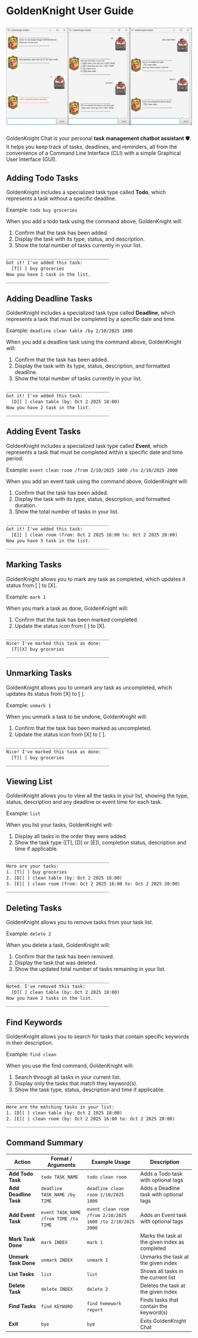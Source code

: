 # GoldenKnight User Guide

![GoldenKnight UI](Ui.png)

GoldenKnight Chat is your personal **task management chatbot assistant** 🛡️.  
It helps you keep track of tasks, deadlines, and reminders, all from the convenience of a Command Line Interface (CLI) 
with a simple Graphical User Interface (GUI).

## Adding Todo Tasks

GoldenKnight includes a specialized task type called **Todo**,
which represents a task without a specific deadline.

Example: `todo buy groceries`

When you add a todo task using the command above, GoldenKnight will:
1. Confirm that the task has been added.
2. Display the task with its type, status, and description.
3. Show the total number of tasks currently in your list.

```
_______________________________________
Got it! I've added this task:
  [T][ ] buy groceries
Now you have 1 task in the list.
_______________________________________
```


## Adding Deadline Tasks

GoldenKnight includes a specialized task type called **Deadline**, 
which represents a task that must be completed by a specific date and time.

Example: `deadline clean table /by 2/10/2025 1800`

When you add a deadline task using the command above, GoldenKnight will:
1. Confirm that the task has been added. 
2. Display the task with its type, status, description, and formatted deadline. 
3. Show the total number of tasks currently in your list.

```
_______________________________________
Got it! I've added this task:
  [D][ ] clean table (by: Oct 2 2025 18:00)
Now you have 2 task in the list.
_______________________________________
```

## Adding Event Tasks

GoldenKnight includes a specialized task type called **Event**,
which represents a task that must be completed within a specific date and time period.

Example: `event clean room /from 2/10/2025 1600 /to 2/10/2025 2000`

When you add an event task using the command above, GoldenKnight will:
1. Confirm that the task has been added.
2. Display the task with its type, status, description, and formatted duration.
3. Show the total number of tasks in your list.

```
_______________________________________
Got it! I've added this task:
  [E][ ] clean room (from: Oct 2 2025 16:00 to: Oct 2 2025 20:00)
Now you have 3 task in the list.
_______________________________________
```

## Marking Tasks

GoldenKnight allows you to mark any task as completed, which updates it status from [ ] to [X].

Example: `mark 1`

When you mark a task as done, GoldenKnight will:
1. Confirm that the task has been marked completed.
2. Update the status icon from [ ] to [X].

```
_______________________________________
Nice! I've marked this task as done:
  [T][X] buy groceries
_______________________________________
```

## Unmarking Tasks

GoldenKnight allows you to unmark any task as uncompleted, which updates its status from [X] to [ ].

Example: `unmark 1`

When you unmark a task to be undone, GoldenKnight will:
1. Confirm that the task has been marked as uncompleted.
2. Update the status icon from [X] to [ ].

```
_______________________________________
Nice! I've marked this task as done:
  [T][ ] buy groceries
_______________________________________
```

## Viewing List

GoldenKnight allows you to view all the tasks in your list, showing the type, status,
description and any deadline or event time for each task.

Example: `list`

When you list your tasks, GoldenKnight will:
1. Display all tasks in the order they were added.
2. Show the task type ([T], [D] or [E]), completion status, description and time if applicable.

```
_______________________________________
Here are your tasks:
1. [T][ ] buy groceries
2. [D][ ] clean table (by: Oct 2 2025 18:00)
3. [E][ ] clean room (from: Oct 2 2025 16:00 to: Oct 2 2025 20:00)
_______________________________________
```

## Deleting Tasks

GoldenKnight allows you to remove tasks from your task list.

Example: `delete 2`

When you delete a task, GoldenKnight will:
1. Confirm that the task has been removed.
2. Display the task that was deleted.
3. Show the updated total number of tasks remaining in your list.

```
_______________________________________
Noted. I've removed this task:
  [D][ ] clean table (by: Oct 2 2025 18:00)
Now you have 2 tasks in the list.
_______________________________________
```

## Find Keywords

GoldenKnight allows you to search for tasks that contain specific keywords in their description.

Example: `find clean`

When you use the find command, GoldenKnight will:
1. Search through all tasks in your current list.
2. Display only the tasks that match they keyword(s).
3. Show the task type, status, description and time if applicable.

```
_______________________________________
Here are the matching tasks in your list:
1. [D][ ] clean table (by: Oct 2 2025 18:00)
2. [E][ ] clean room (by: Oct 2 2025 16:00 to: Oct 2 2025 20:00)
_______________________________________
```

## Command Summary

| Action                | Format / Arguments                    | Example Usage                                              | Description                                    |
|-----------------------|---------------------------------------|------------------------------------------------------------|------------------------------------------------|
| **Add Todo Task**     | `todo TASK_NAME`                      | `todo clean room`                                          | Adds a Todo task with optional tags            |
| **Add Deadline Task** | `deadline TASK_NAME /by TIME`         | `deadline clean room 2/10/2025 1800`                       | Adds a Deadline task with optional tags        |
| **Add Event Task**    | `event TASK_NAME /from TIME /to TIME` | `event clean room /from 2/10/2025 1600 /to 2/10/2025 2000` | Adds an Event task with optional tags          |
| **Mark Task Done**    | `mark INDEX`                          | `mark 1`                                                   | Marks the task at the given index as completed |
| **Unmark Task Done**  | `unmark INDEX`                        | `unmark 1`                                                 | Unmarks the task at the given index            |
| **List Tasks**        | `list`                                | `list`                                                     | Shows all tasks in the current list            |
| **Delete Task**       | `delete INDEX`                        | `delete 2`                                                 | Deletes the task at the given index            |
| **Find Tasks**        | `find KEYWORD`                        | `find homework report`                                     | Finds tasks that contain the keyword(s)        |
| **Exit**              | `bye`                                 | `bye`                                                      | Exits GoldenKnight Chat                        |
